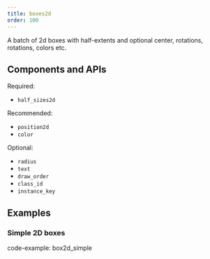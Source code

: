 ```yaml
---
title: boxes2d
order: 100
---
```


A batch of 2d boxes with half-extents and optional center, rotations, rotations, colors etc.

## Components and APIs

Required:
* `half_sizes2d`

Recommended:
* `position2d`
* `color`

Optional:
* `radius`
* `text`
* `draw_order`
* `class_id`
* `instance_key`

## Examples

### Simple 2D boxes

code-example: box2d_simple

